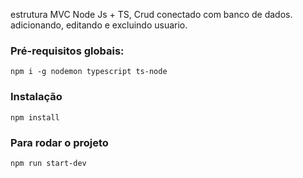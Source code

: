 estrutura MVC Node Js + TS, Crud conectado com banco de dados.
adicionando, editando e excluindo usuario.

### Pré-requisitos globais:
`npm i -g nodemon typescript ts-node`

### Instalação
`npm install`

### Para rodar o projeto
`npm run start-dev`
